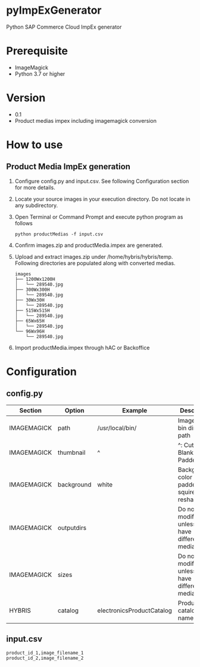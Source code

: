 # pyImpExGenerator
Python SAP Commerce Cloud ImpEx generator

# Prerequisite
* ImageMagick
* Python 3.7 or higher

# Version
* 0.1
 * Product medias impex including imagemagick conversion

# How to use
## Product Media ImpEx generation
  1. Configure config.py and input.csv. See following Configuration section for more details.
  2. Locate your source images in your execution directory. Do not locate in any subdirectory.
  3. Open Terminal or Command Prompt and execute python program as follows

     `python productMedias -f input.csv`
  4. Confirm images.zip and productMedia.impex are generated.
  5. Upload and extract images.zip under /home/hybris/hybris/temp. Following directories are populated along with converted medias.

     ```
     images
     ├── 1200Wx1200H
     │   └── 289540.jpg
     ├── 300Wx300H
     │   └── 289540.jpg
     ├── 30Wx30H
     │   └── 289540.jpg
     ├── 515Wx515H
     │   └── 289540.jpg
     ├── 65Wx65H
     │   └── 289540.jpg
     └── 96Wx96H
         └── 289540.jpg
     ```  
  6. Import productMedia.impex through hAC or Backoffice

# Configuration
## config.py

| Section   | Option   | Example       | Description                              |
|-----------|----------|---------------|------------------------------------------|
|IMAGEMAGICK|path      |/usr/local/bin/|ImageMagick bin directory path            |
|IMAGEMAGICK|thumbnail |^              |^: Cut to fit. Blank: Padded              |
|IMAGEMAGICK|background|white|Background color in padded squire reshape           |
|IMAGEMAGICK|outputdirs|     |Do not modify unless you have different media format|
|IMAGEMAGICK|sizes     |     |Do not modify unless you have different media format|
|HYBRIS     |catalog   |electronicsProductCatalog|Product catalog name            |

## input.csv

```
product_id_1,image_filename_1
product_id_2,image_filename_2
```
